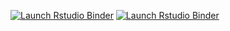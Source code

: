 <!-- badges: start -->
[![Launch Rstudio Binder](http://mybinder.org/badge_logo.svg)](https://mybinder.org/v2/gh/klroberts718/mms-repo/main?urlpath=rstudio)
[![Launch Rstudio Binder](http://mybinder.org/badge_logo.svg)](https://mybinder.org/v2/gh/klroberts718/mms-repo/master?urlpath=rstudio)
<!-- badges: end -->
